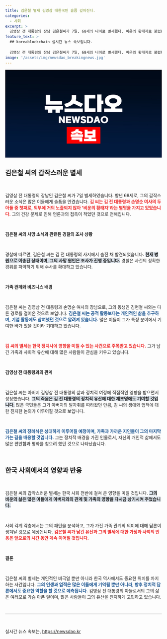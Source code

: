 ```yaml
---
title: 김은철 별세 김영삼 대한국민 슬픔 깊어진다.
categories:
  - 사회
excerpt: >
  김영삼 전 대통령의 장남 김은철씨가 7일, 68세의 나이로 별세했다. 비운의 황태자로 불렸던 그의 죽음에 대한 경찰의 정확한 사인이 주목받고 있다.
feature_text: >
  ## koreablockchain 실시간 뉴스 속보입니다.

  김영삼 전 대통령의 장남 김은철씨가 7일, 68세의 나이로 별세했다. 비운의 황태자로 불렸던 그의 죽음에 대한 경찰의 정확한 사인이 주목받고 있다.
image: '/assets/img/newsdao_breakingnews.jpg'
---
```


<p><img src="/assets/img/newsdao_breakingnews.jpg" alt="koreablockchain 속보" /></p>

<h2 data-ke-size="size26">김은철 씨의 갑작스러운 별세</h2>

<p data-ke-size="size16">&nbsp;</p>

<p>김영삼 전 대통령의 장남인 김은철 씨가 7일 별세하였습니다. 향년 68세로, 그의 갑작스러운 소식은 많은 이들에게 슬픔을 안겼습니다. <b><span style="color: #ee2323;">김 씨는 김 전 대통령과 손명순 여사의 두 아들 중 첫째로, 외부에 거의 노출되지 않아 '비운의 황태자'라는 별명을 가지고 있었습니다.</span></b> 그의 건강 문제로 인해 언론과의 접촉이 적었던 것으로 전해집니다. </p>

<p data-ke-size="size16">&nbsp;</p>

<p><strong>김은철 씨의 사망 소식과 관련된 경찰의 조사 상황</strong></p>

<p data-ke-size="size16">&nbsp;</p>

<p>경찰에 따르면, 김은철 씨는 김 전 대통령의 사저에서 숨진 채 발견되었습니다. <b><span style="background-color: #21538527;">현재 병원으로 이송된 상태이며, 그의 사망 원인은 조사가 진행 중입니다.</span></b> 경찰은 사건의 정확한 경위를 파악하기 위해 수사를 확대하고 있습니다. </p>

<p data-ke-size="size16">&nbsp;</p>

<p><strong>가족 관계와 비즈니스 배경</strong></p>

<p data-ke-size="size16">&nbsp;</p>

<p>김은철 씨는 김영삼 전 대통령과 손명순 여사의 장남으로, 그의 동생인 김현철 씨와는 다른 경로를 걸어온 것으로 보입니다. <b><span style="color: #1a5490;">김은철 씨는 공적 활동보다는 개인적인 삶을 추구하며, 기업 활동에도 참여했던 것으로 알려져 있습니다.</span></b> 많은 이들이 그가 특정 분야에서 기여한 바가 있을 것이라 기대하고 있습니다.</p>

<p data-ke-size="size16">&nbsp;</p>

<p><b><span style="color: #ee2323;">김 씨의 별세는 한국 정치사에 영향을 미칠 수 있는 사건으로 주목받고 있습니다.</span></b> 그가 남긴 가족과 사회적 유산에 대해 많은 사람들이 관심을 키우고 있습니다. </p>

<p data-ke-size="size16">&nbsp;</p>

<p><strong>김영삼 전 대통령과의 관계</strong></p>

<p data-ke-size="size16">&nbsp;</p>

<p>김은철 씨는 아버지 김영삼 전 대통령의 삶과 정치적 여정에 직접적인 영향을 받으면서 성장했습니다. <b><span style="background-color: #21538527;">그의 죽음은 김 전 대통령의 정치적 유산에 대한 재조명에도 기여할 것입니다.</span></b> 많은 국민들은 그가 아버지의 발자취를 따라왔던 만큼, 김 씨의 생애와 업적에 대한 진지한 논의가 이루어질 것으로 보입니다.</p>

<p data-ke-size="size16">&nbsp;</p>

<p><b><span style="color: #1a5490;">김은철 씨의 장례식은 성대하게 이루어질 예정이며, 가족과 가까운 지인들이 그의 마지막 가는 길을 배웅할 것입니다.</span></b> 그는 정치적 배경을 가진 인물로서, 자신의 개인적 삶에서도 많은 편안함과 평화를 찾으려 했던 것으로 나타났습니다.</p>

<p data-ke-size="size16">&nbsp;</p>

<h2 data-ke-size="size26">한국 사회에서의 영향과 반응</h2>

<p data-ke-size="size16">&nbsp;</p>

<p>김은철 씨의 갑작스러운 별세는 한국 사회 전반에 걸쳐 큰 영향을 미칠 것입니다. <b><span style="background-color: #21538527;">그의 비운의 삶은 많은 이들에게 아버지와의 관계 및 가족의 영향을 다시금 상기시켜 주었습니다.</span></b></p>

<p data-ke-size="size16">&nbsp;</p>

<p>사회 각계 각층에서는 그의 패턴을 분석하고, 그가 가진 가족 관계의 의미에 대해 담론이 생겨날 것으로 예상됩니다. <b><span style="color: #ee2323;">김은철 씨가 남긴 유산과 그의 별세에 대한 가정과 사회의 반응은 앞으로의 시간 동안 계속 이어질 것입니다.</span></b> </p>

<p data-ke-size="size16">&nbsp;</p>

<p><strong>결론</strong></p>

<p data-ke-size="size16">&nbsp;</p>

<p>김은철 씨의 별세는 개인적인 비극일 뿐만 아니라 한국 역사에서도 중요한 위치를 차지하는 사건입니다. <b><span style="color: #1a5490;">그의 인생과 업적은 많은 이들에게 기억될 뿐만 아니라, 향후 정치적 담론에서도 중요한 역할을 할 것으로 예측됩니다.</span></b> 김영삼 전 대통령의 아들로서의 그의 삶은 여러모로 가슴 아픈 일이며, 많은 사람들이 그의 유산을 진지하게 고민하고 있습니다. </p>

<p data-ke-size="size16">&nbsp;</p>

<hr />

<p data-ke-size="size16">&nbsp;</p>
실시간 뉴스 속보는, <a href="https://newsdao.kr" rel="dofollow">https://newsdao.kr</a>



